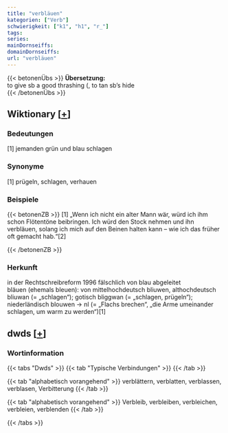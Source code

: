 ```yaml
---
title: "verbläuen"
kategorien: ["Verb"]
schwierigkeit: ["k1", "h1", "r_"]
tags:
series:
mainDornseiffs:
domainDornseiffs:
url: "verbläuen"
---
```


{{< betonenÜbs >}}
**Übersetzung:**  
to give sb a good thrashing (, to tan sb’s hide  
{{< /betonenÜbs >}}

## Wiktionary [[+](https://de.wiktionary.org/wiki/verbläuen)]

### Bedeutungen
[1] jemanden grün und blau schlagen  

### Synonyme
[1] prügeln, schlagen, verhauen  

### Beispiele
{{< betonenZB >}}
[1] „Wenn ich nicht ein alter Mann wär, würd ich ihm schon Flötentöne beibringen. Ich würd den Stock nehmen und ihn verbläuen, solang ich mich auf den Beinen halten kann – wie ich das früher oft gemacht hab.“[2]  

{{< /betonenZB >}}
### Herkunft
in der Rechtschreibreform 1996 fälschlich von blau abgeleitet  
bläuen (ehemals bleuen): von mittelhochdeutsch bliuwen, althochdeutsch bliuwan (= „schlagen“); gotisch bliggwan (= „schlagen, prügeln“); niederländisch blouwen → nl (= „Flachs brechen“, „die Arme umeinander schlagen, um warm zu werden“)[1]  



## dwds [[+](https://www.dwds.de/wb/verbläuen)]

### Wortinformation
{{< tabs "Dwds" >}}
{{< tab "Typische Verbindungen" >}}
{{< /tab >}}

{{< tab "alphabetisch vorangehend" >}}
verblättern, verblatten, verblassen, verblasen, Verbitterung
{{< /tab >}}

{{< tab "alphabetisch vorangehend" >}}
Verbleib, verbleiben, verbleichen, verbleien, verblenden
{{< /tab >}}

{{< /tabs >}}

